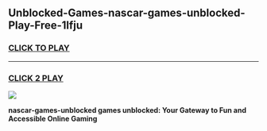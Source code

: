 
## Unblocked-Games-nascar-games-unblocked-Play-Free-1lfju
<h3>
<a href="https://premium76.site?title=nascar-games-unblocked&ref=22A">CLICK TO PLAY</a></h3>
<hr>

<h3>
<a href="https://premium76.site?title=nascar-games-unblocked&ref=22A">CLICK 2 PLAY</a>
  
</h3>

<a href="https://premium76.site?title=nascar-games-unblocked&ref=22A"><img src="https://clearcache.store/games.png"></a>


**nascar-games-unblocked games unblocked: Your Gateway to Fun and Accessible Online Gaming**
